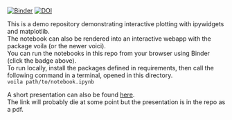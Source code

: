 [![Binder](https://mybinder.org/badge_logo.svg)](https://mybinder.org/v2/gh/LauLauThom/ipywidgets-and-voila/HEAD)
[![DOI](https://zenodo.org/badge/DOI/10.5281/zenodo.15397677.svg)](https://doi.org/10.5281/zenodo.15397677)


This is a demo repository demonstrating interactive plotting with ipywidgets and matplotlib.   
The notebook can also be rendered into an interactive webapp with the package voila (or the newer voici).  
You can run the notebooks in this repo from your browser using Binder (click the badge above).  
To run locally, install the packages defined in requirements, then call the following command in a terminal, opened in this directory.  
`voila path/to/notebook.ipynb`

A short presentation can also be found [here](https://docs.google.com/presentation/d/16N_HQmpNut_S_9qeQ5TC--2KMMZBrlvw_4ILf-JPDoE/edit?usp=sharing).  
The link will probably die at some point but the presentation is in the repo as a pdf.  
